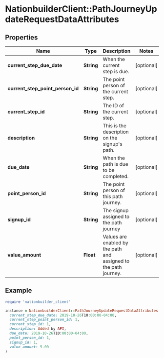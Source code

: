 # NationbuilderClient::PathJourneyUpdateRequestDataAttributes

## Properties

| Name | Type | Description | Notes |
| ---- | ---- | ----------- | ----- |
| **current_step_due_date** | **String** | When the current step is due. | [optional] |
| **current_step_point_person_id** | **String** | The point person of the current step. | [optional] |
| **current_step_id** | **String** | The ID of the current step. | [optional] |
| **description** | **String** | This is the description on the signup&#39;s path. | [optional] |
| **due_date** | **String** | When the path is due to be completed. | [optional] |
| **point_person_id** | **String** | The point person of this path journey. | [optional] |
| **signup_id** | **String** | The signup assigned to the path journey | [optional] |
| **value_amount** | **Float** | Values are enabled by the path and assigned to the path journey. | [optional] |

## Example

```ruby
require 'nationbuilder_client'

instance = NationbuilderClient::PathJourneyUpdateRequestDataAttributes.new(
  current_step_due_date: 2019-10-26T10:00:00-04:00,
  current_step_point_person_id: 1,
  current_step_id: 1,
  description: Added by API,
  due_date: 2019-10-26T10:00:00-04:00,
  point_person_id: 1,
  signup_id: 1,
  value_amount: 5.00
)
```

